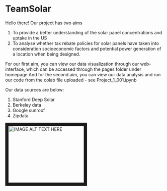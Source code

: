 # TeamSolar

Hello there! 
Our project has two aims
  1. To provide a better understanding of the solar panel concentrations and uptake in the US 
  2. To analyse whether tax rebate policies for solar panels have taken into consideration socioeconomic factors and potential power generation of a location when being designed.

For our first aim, you can view our data visualization through our web-interface, which can be accessed through the pages folder under homepage
And for the second aim, you can view our data analysis and run our code from the colab file uploaded - see Project_1_001.ipynb

Our data sources are below:

1. Stanford Deep Solar 
2. Berkeley data
3. Google sunroof
4. Zipdata

<a href="http://www.youtube.com/watch?feature=player_embedded&v=LbAGCPj6K0s
" target="_blank"><img src="http://img.youtube.com/vi/LbAGCPj6K0s/0.jpg" 
alt="IMAGE ALT TEXT HERE" width="240" height="180" border="10" /></a>
